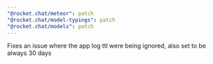 ```yaml
---
"@rocket.chat/meteor": patch
"@rocket.chat/model-typings": patch
"@rocket.chat/models": patch
---
```


Fixes an issue where the app log ttl were being ignored, also set to be always 30 days 
